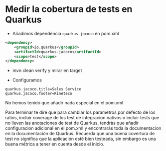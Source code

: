 # Medir la cobertura de tests en Quarkus

* Añadimos dependencia `quarkus-jococo` en pom.xml 
```xml
<dependency>
    <groupId>io.quarkus</groupId>
    <artifactId>quarkus-jacoco</artifactId>
    <scope>test</scope>
</dependency>
```

* mvn clean verify y mirar en target

* Configuramos 
```properties
quarkus.jacoco.title=Sales Service
quarkus.jacoco.footer=Kineteco
```

No hemos tenido que añadir nada especial en el pom.xml

Para terminar te diré que para cambiar los parametros por defecto de los ratios,
incluir coverage de los test de integracion nativos o incluir tests que no
lleven las anotaciones de test de Quarkus, tendràs que añadir configuracion adicional
en el pom.xml y encontrarás toda la documentacion en la documentación de Quarkus.
Recuerda que una buena covertura de test no significa que la aplicación esté bien
testeada, sin embargo es una buena métrica a tener en cuenta desde el inicio.

 